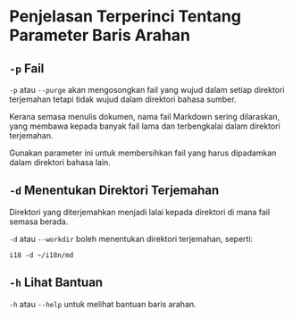 # Penjelasan Terperinci Tentang Parameter Baris Arahan

## `-p` Fail

`-p` atau `--purge` akan mengosongkan fail yang wujud dalam setiap direktori terjemahan tetapi tidak wujud dalam direktori bahasa sumber.

Kerana semasa menulis dokumen, nama fail Markdown sering dilaraskan, yang membawa kepada banyak fail lama dan terbengkalai dalam direktori terjemahan.

Gunakan parameter ini untuk membersihkan fail yang harus dipadamkan dalam direktori bahasa lain.

## `-d` Menentukan Direktori Terjemahan

Direktori yang diterjemahkan menjadi lalai kepada direktori di mana fail semasa berada.

`-d` atau `--workdir` boleh menentukan direktori terjemahan, seperti:

```
i18 -d ~/i18n/md
```

## `-h` Lihat Bantuan

`-h` atau `--help` untuk melihat bantuan baris arahan.